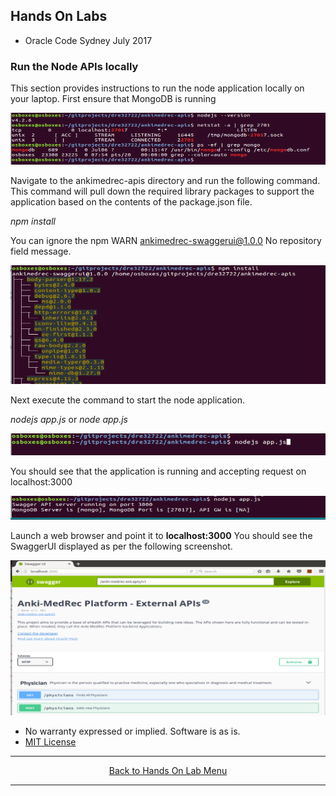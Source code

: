 ## Hands On Labs

- Oracle Code Sydney July 2017

### Run the Node APIs locally

This section provides instructions to run the node application locally on your laptop.
First ensure that MongoDB is running

<img src="./img/runlocal1.PNG" />

Navigate to the ankimedrec-apis directory and run the following command.
This command will pull down the required library packages to support the application based on the contents of the package.json file.

*npm install*

You can ignore the npm WARN ankimedrec-swaggerui@1.0.0 No repository field message.

<img src="./img/runlocal1a.PNG" />

Next execute the command to start the node application.

*nodejs app.js* or *node app.js*

<img src="./img/runlocal2.PNG" />

You should see that the application is running and accepting request on localhost:3000

<img src="./img/runlocal3.PNG" />

Launch a web browser and point it to **localhost:3000**
You should see the SwaggerUI displayed as per the following screenshot.

<img src="./img/runlocal4.PNG" />


* No warranty expressed or implied.  Software is as is.
* [MIT License](http://www.opensource.org/licenses/mit-license.html)

<hr />
<center>
<a href="handsonlabs" class="btn" >Back to Hands On Lab Menu</a>
<center />
<hr />

